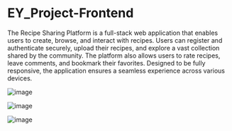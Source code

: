 # EY_Project-Frontend
The Recipe Sharing Platform is a full-stack web application that enables users to create, browse, and interact with recipes. 
Users can register and authenticate securely, upload their recipes, and explore a vast collection shared by the community. 
The platform also allows users to rate recipes, leave comments, and bookmark their favorites.
 Designed to be fully responsive, the application ensures a seamless experience across various devices.

![image](https://github.com/user-attachments/assets/d6cb725f-06e3-4fa1-9e13-b9c57459b101)


![image](https://github.com/user-attachments/assets/d16293c6-17a7-448b-8f59-fe5b1f9a3fbe)

![image](https://github.com/user-attachments/assets/55f71bfb-9803-4095-86ff-23f0ad92f41d)
